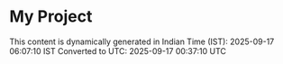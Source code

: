 # My Project

This content is dynamically generated in Indian Time (IST): 2025-09-17 06:07:10 IST
Converted to UTC: 2025-09-17 00:37:10 UTC
